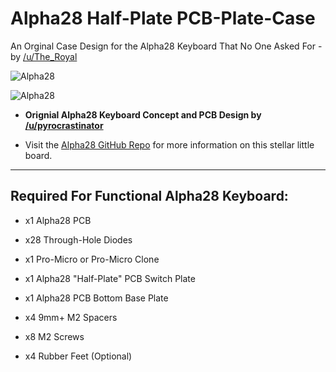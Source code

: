 # Alpha28 Half-Plate PCB-Plate-Case
 
An Orginal Case Design for the Alpha28 Keyboard That No One Asked For - by [/u/The_Royal](https://www.reddit.com/user/The_Royal/)

![Alpha28](https://i.imgur.com/T9BZs5g.png)

![Alpha28](https://i.imgur.com/tcvQXgN.png)



* **Orignial Alpha28 Keyboard Concept and PCB Design by [/u/pyrocrastinator](https://www.reddit.com/user/pyrocrastinator)**
- Visit the [Alpha28 GitHub Repo](https://github.com/PyrooL/Alpha) for more information on this stellar little board.

___

## Required For Functional Alpha28 Keyboard:

- x1 Alpha28 PCB
- x28 Through-Hole Diodes
- x1 Pro-Micro or Pro-Micro Clone 

- x1 Alpha28 "Half-Plate" PCB Switch Plate
- x1 Alpha28 PCB Bottom Base Plate
- x4 9mm+ M2 Spacers
- x8 M2 Screws
- x4 Rubber Feet (Optional)
